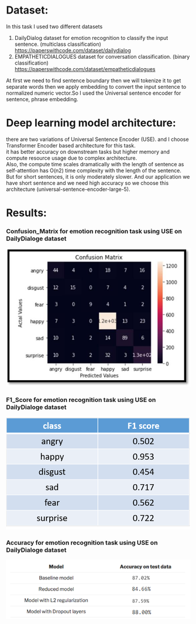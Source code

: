
# Dataset:
In this task I used two different datasets 
1. DailyDialog dataset for emotion recognition to classify the input sentence. (multiclass classification) \
https://paperswithcode.com/dataset/dailydialog 
2. EMPATHETICDIALOGUES dataset for conversation classification. (binary classification) \
https://paperswithcode.com/dataset/empatheticdialogues

At first we need to find sentence boundary then we will tokenize it to get separate words then we apply embedding to convert the
input sentence to normalized numeric vector.So I used the Universal sentence encoder for sentence, phrase embedding.

# Deep learning model architecture:
there are two variations of Universal Sentence Encoder (USE). and I choose Transformer Encoder based architecture for this task. \
it has better accuracy on downstream tasks but higher memory and compute resource usage due to complex architecture. \
Also, the compute time scales dramatically with the length of sentence as self-attention has O(n2) time complexity with the length of the sentence. \
But for short sentences, it is only moderately slower. And our application we have short sentence and we need high accuracy so we
choose this architecture (universal-sentence-encoder-large-5).


# Results:
### Confusion_Matrix for emotion recognition task using USE on DailyDialoge dataset
![Confusion_Matrix for emotion recognition task using USE on DailyDialoge dataset](https://github.com/fatma-mohamed-98/emotion-recognition-AND-conversation_classification/blob/main/confusion%20matrix.png )

### F1_Score for emotion recognition task using USE on DailyDialoge dataset
![F1_Score for emotion recognition task using USE on DailyDialoge dataset](https://github.com/fatma-mohamed-98/emotion-recognition-AND-conversation_classification/blob/main/F1_Score.png)


### Accuracy for emotion recognition task using USE on DailyDialoge dataset
![Accuracy for emotion recognition task using USE on DailyDialoge dataset](https://github.com/fatma-mohamed-98/emotion-recognition-AND-conversation_classification/blob/main/Accuracy.png)




